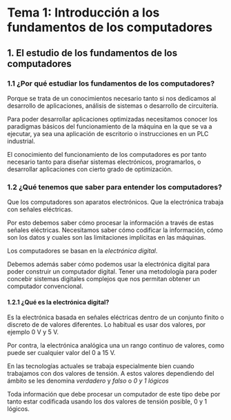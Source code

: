 # Tema 1: Introducción a los fundamentos de los computadores

## 1. El estudio de los fundamentos de los computadores

### 1.1 ¿Por qué estudiar los fundamentos de los computadores?

Porque se trata de un conocimientos necesario tanto si nos dedicamos al desarrollo de aplicaciones, análisis de sistemas o desarrollo de circuitería.

Para poder desarrollar aplicaciones optimizadas necesitamos conocer los paradigmas básicos del funcionamiento de la máquina en la que se va a ejecutar, ya sea una aplicación de escritorio o instrucciones en un PLC industrial.

El conocimiento del funcionamiento de los computadores es por tanto necesario tanto para diseñar sistemas electrónicos, programarlos, o desarrollar aplicaciones con cierto grado de optimización.

### 1.2 ¿Qué tenemos que saber para entender los computadores?

Que los computadores son aparatos electrónicos. Que la electrónica trabaja con señales eléctricas.

Por esto debemos saber cómo procesar la información a través de estas señales eléctricas. Necesitamos saber cómo codificar la información, cómo son los datos y cuales son las limitaciones implícitas en las máquinas.

Los computadores se basan en la _electrónica digital_.

Debemos además saber cómo podemos usar la electrónica digital para poder construir un computador digital. Tener una metodología para poder concebir sistemas digitales complejos que nos permitan obtener un computador convencional.

#### 1.2.1 ¿Qué es la electrónica digital?

Es la electrónica basada en señales eléctricas dentro de un conjunto finito o discreto de de valores diferentes. Lo habitual es usar dos valores, por ejemplo 0 V y 5 V.

Por contra, la electrónica analógica una un rango continuo de valores, como puede ser cualquier valor del 0 a 15 V.

En las tecnologías actuales se trabaja especialmente bien cuando trabajamos con dos valores de tensión. A estos valores dependiendo del ámbito se les denomina _verdadero_ y _falso_ o _0 y 1 lógicos_

Toda información que debe procesar un computador de este tipo debe por tanto estar codificada usando los dos valores de tensión posible, 0 y 1 lógicos.

